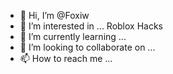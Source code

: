 - 👋 Hi, I’m @Foxiw
- 👀 I’m interested in ... Roblox Hacks
- 🌱 I’m currently learning ... 
- 💞️ I’m looking to collaborate on ...
- 📫 How to reach me ...

<!---
Foxiw/Foxiw is a ✨ special ✨ repository because its `README.md` (this file) appears on your GitHub profile.
You can click the Preview link to take a look at your changes.
--->
